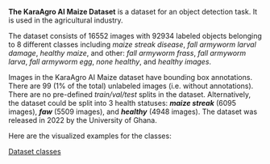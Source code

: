 **The KaraAgro AI Maize Dataset** is a dataset for an object detection task. It is used in the agricultural industry. 

The dataset consists of 16552 images with 92934 labeled objects belonging to 8 different classes including *maize streak disease*, *fall armyworm larval damage*, *healthy maize*, and other: *fall armyworm frass*, *fall armyworm larva*, *fall armyworm egg*, *none healthy*, and *healthy images*.

Images in the KaraAgro AI Maize dataset have bounding box annotations. There are 99 (1% of the total) unlabeled images (i.e. without annotations). There are no pre-defined <i>train/val/test</i> splits in the dataset. Alternatively, the dataset could be split into 3 health statuses: ***maize streak*** (6095 images), ***faw*** (5509 images), and ***healthy*** (4948 images). The dataset was released in 2022 by the University of Ghana.

Here are the visualized examples for the classes:

[Dataset classes](https://github.com/dataset-ninja/kara-agro-ai-maize/raw/main/visualizations/classes_preview.webm)
